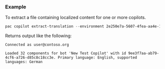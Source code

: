 ### Example

To extract a file containing localized content for one or more copilots.

```PowerShell
pac copilot extract-translation --environment 2e250e7a-5607-4fea-aa4e-1aeb7bf79118 --bot 9ee3f7aa-ab79-4cf6-a726-d85c8c18cc3e --all --outdir . --format json
```

Returns output like the following:

```Text
Connected as user@contoso.org

Loaded 32 components for bot 'New Test Copilot' with id 9ee3f7aa-ab79-4cf6-a726-d85c8c18cc3e. Primary language: English, supported languages: German
```
